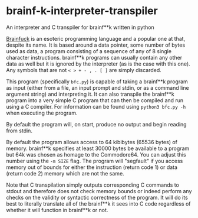 # brainf-k-interpreter-transpiler
An interpreter and C transpiler for brainf\*\*k written in python

[Brainfuck](https://en.wikipedia.org/wiki/Brainfuck) is an esoteric programming language and a popular one at that, despite its name. 
It is based around a data pointer, some number of bytes used as data, a program consisting of a sequence of any of 8 single character instructions.
brainf\*\*k programs can usually contain any other data as well but it is ignored by the interpreter (as is the case with this one). 
Any symbols that are not `< > + - , . [ ]` are simply discarded. 

This program (specifically `bfc.py`) is capable of taking a brainf\*\*k program as input (either from a file, an input prompt and stdin, or as a 
command line argument string) and interpreting it. It can also transpile the brainf\*\*k program into a very simple C program that can then 
be compiled and run using a C compiler. For information can be found using `python3 bfc.py -h` when executing the program. 

By default the program will, on start, produce no output and begin reading from stdin. 

By default the program allows access to 64 kibibytes (65536 bytes) of memory. brainf\*\*k specifies at least 30000 bytes be available to a program
but 64k was chosen as homage to the Commodore64. You can adjust this number using the `-m SIZE` flag. The program will "segfault" if you access memory out 
of bounds for either the instruction (return code 1) or data (return code 2) memory which are not the same. 

Note that C transpilation simply outputs corresponding C commands to stdout and therefore does not check memory bounds or indeed perform any checks
on the validity or syntactic correctness of the program. It will do its best to literally translate all of the brainf\*\*k it sees into C code 
regardless of whether it will function in brainf\*\*k or not.
